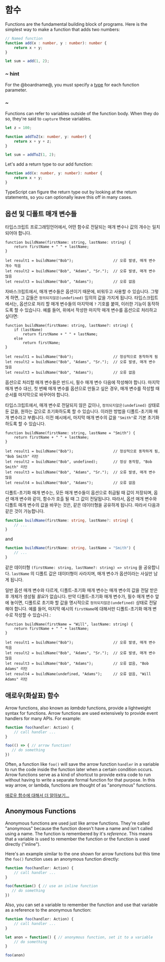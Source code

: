 # 함수

Functions are the fundamental building block of programs. Here is the simplest way to make a function that adds two numbers:

```typescript
// Named function
function add(x : number, y : number): number {
    return x + y;
}

let sum = add(1, 2);
```

### ~ hint

For the @boardname@, you must specify a [type](/javascript/types) for each function parameter.

### ~

Functions can refer to variables outside of the function body. When they do so, they're said to `capture` these variables.

```typescript
let z = 100;

function addToZ(x: number, y: number) {
    return x + y + z;
}

let sum = addToZ(1, 2);
```

Let's add a return type to our add function:

```typescript
function add(x: number, y: number): number {
    return x + y;
}
```

TypeScript can figure the return type out by looking at the return statements, so you can optionally leave this off in many cases.

## 옵션 및 디폴트 매개 변수들

타입스크립트 프로그래밍언어에서, 어떤 함수로 전달되는 매개 변수나 값의 개수는 일치되어야 합니다.

```typescript-ignore
function buildName(firstName: string, lastName: string) {
    return firstName + " " + lastName;
}

let result1 = buildName("Bob");                  // 오류 발생, 매개 변수 개수 적음
let result2 = buildName("Bob", "Adams", "Sr.");  // 오류 발생, 매개 변수 많음
let result3 = buildName("Bob", "Adams");         // 오류 없음
```

자바스크립트에서, 매개 변수들은 옵션이기 때문에, 비워두고 사용할 수 있습니다. 그렇게 하면, 그 값들은 `정의되지않은(undefined)` 임의의 값을 가지게 됩니다. 타입스크립트에서는, 옵션으로 처리 할 매개 변수들의 마지막에 `?` 기호를 붙여, 이러한 기능이 동작하도록 할 수 있습니다. 예를 들어, 위에서 작성한 마지막 매개 변수를 옵션으로 처리하고 싶다면:

```typescript-ignore
function buildName(firstName: string, lastName?: string) {
    if (lastName)
        return firstName + " " + lastName;
    else
        return firstName;
}

let result1 = buildName("Bob");                  // 정상적으로 동작하게 됨
let result2 = buildName("Bob", "Adams", "Sr.");  // 오류 발생, 매개 변수 많음
let result3 = buildName("Bob", "Adams");         // 오류 없음
```

옵션으로 처리할 매개 변수들은 반드시, 필수 매개 변수 다음에 작성해야 합니다. 마지막 매개 변수 대신, 첫 번째 매개 변수를 옵션으로 만들고 싶은 경우, 매개 변수를 작성할 때 순서를 마지막으로 바꾸어야 합니다.

타입스크립트에서, 매개 변수로 전달되지 않은 값이나, `정의되지않은(undefined)` 상태로 둔 값을, 원하는 값으로 초기화하도록 할 수 있습니다. 이러한 방법을 디폴트-초기화 매개 변수라고 부릅니다. 이전 예시에서, 마지막 매개 변수의 값을 `"Smith"`로 기본 초기화하도록 할 수 있습니다.

```typescript-ignore
function buildName(firstName: string, lastName = "Smith") {
    return firstName + " " + lastName;
}

let result1 = buildName("Bob");                  // 정상적으로 동작하게 됨, "Bob Smith" 리턴
let result2 = buildName("Bob", undefined);       // 정상 동작함, "Bob Smith" 리턴
let result3 = buildName("Bob", "Adams", "Sr.");  // 오류 발생, 매개 변수 많음
let result4 = buildName("Bob", "Adams");         // 오류 없음
```

디폴트-초기화 매개 변수는, 모든 매개 변수들이 옵션으로 취급될 때 값이 저장되며, 옵션 매개 변수와 같이, 함수가 호출 될 때 그 값이 전달됩니다. 따라서, 옵션 매개 변수와 디폴트 매개 변수의 값을 바꾸는 것은, 같은 데이터형을 공유하게 됩니다. 따라서 다음과 같은 것이 가능합니다.

```typescript
function buildName(firstName: string, lastName?: string) {
    // ...
}
```

and

```typescript
function buildName(firstName: string, lastName = "Smith") {
    // ...
}
```

같은 데이터형 `(firstName: string, lastName?: string) => string` 을 공유합니다. `lastName` 의 디폴트 값은 데이터형이 사라지며, 매개 변수가 옵션이라는 사실만 남게 됩니다.

일반 옵션 매개 변수와 다르게, 디폴트-초기화 매개 변수는 매개 변수의 값을 전달 받은 후 개체가 생성될 *필요*가 없습니다. 만약 디폴트-초기화 매개 변수가, 필수 매개 변수 앞에 놓이면, 디폴트로 초기화 할 값을 명시적으로 `정의되지않은(undefined)` 상태로 전달해야 합니다. 예를 들어, 마지막 예시의 `firstName`에 대해서만 디폴트-초기화 매개 변수로 작성할 수 있습니다.:

```typescript-ignore
function buildName(firstName = "Will", lastName: string) {
    return firstName + " " + lastName;
}

let result1 = buildName("Bob");                  // 오류 발생, 매개 변수 적음
let result2 = buildName("Bob", "Adams", "Sr.");  // 오류 발생, 매개 변수 많음
let result3 = buildName("Bob", "Adams");         // 오류 없음, "Bob Adams" 리턴
let result4 = buildName(undefined, "Adams");     // 오류 없음, "Will Adams" 리턴
```

## 애로우(화살표) 함수

Arrow functions, also known as *lambda* functions, provide a lightweight syntax for functions. Arrow functions are used extensively to provide event handlers for many APIs. For example:

```typescript
function foo(handler: Action) {
    // call handler ...
}

foo(() => { // arrow function!
   // do something
})
```

Often, a function like `foo()` will save the arrow function `handler` in a variable to run the code inside the function later when a certain condition occurs. Arrow functions serve as a kind of shortcut to provide extra code to run without having to write a separate formal function for that purpose. In this way arrow, or lambda, functions are thought of as "anonymous" functions.

[애로우 함수에 대해서 더 알아보기...](http://devdocs.io/javascript/functions/arrow_functions)

## Anonymous Functions

Anonymous functions are used just like arrow functions. They're called "anonymous" because the function doesn't have a name and isn't called using a name. The function is remembered by it's *reference*. This means that a variable is used to remember the function or the function is used directly ("inline").

Here's an example similar to the one shown for arrow functions but this time the `foo()` function uses an anonymous function directly:

```typescript
function foo(handler: Action) {
    // call handler ...
}

foo(function() { // use an inline function
   // do something
})
```

Also, you can set a variable to remember the function and use that variable as a reference to the anonymous function:

```typescript
function foo(handler: Action) {
    // call handler ...
}

let anon = function() { // anonymous function, set it to a variable
    // do something
}

foo(anon)
```